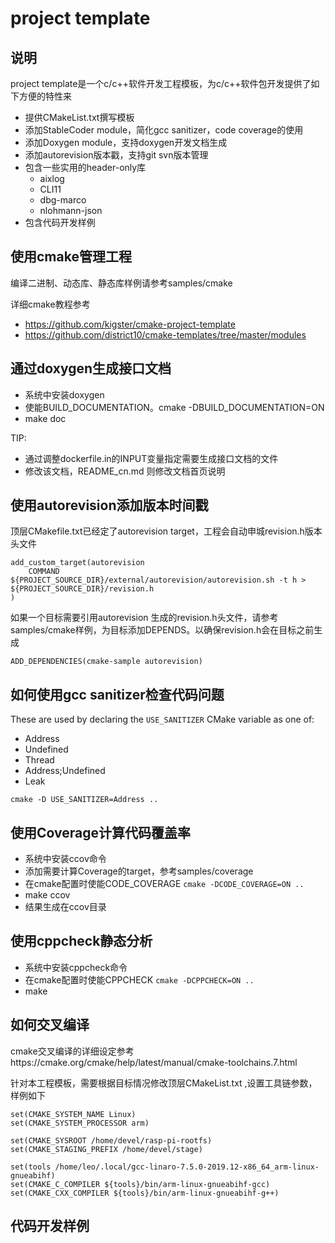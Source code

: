 # project template

## 说明

project template是一个c/c++软件开发工程模板，为c/c++软件包开发提供了如下方便的特性来

* 提供CMakeList.txt撰写模板
* 添加StableCoder module，简化gcc sanitizer，code coverage的使用
* 添加Doxygen module，支持doxygen开发文档生成
* 添加autorevision版本戳，支持git svn版本管理
* 包含一些实用的header-only库
  * aixlog
  * CLI11
  * dbg-marco
  * nlohmann-json
* 包含代码开发样例

## 使用cmake管理工程

编译二进制、动态库、静态库样例请参考samples/cmake

详细cmake教程参考
* https://github.com/kigster/cmake-project-template 
* https://github.com/district10/cmake-templates/tree/master/modules

## 通过doxygen生成接口文档

* 系统中安装doxygen
* 使能BUILD_DOCUMENTATION。cmake -DBUILD_DOCUMENTATION=ON
* make doc

TIP:
 - 通过调整dockerfile.in的INPUT变量指定需要生成接口文档的文件
 - 修改该文档，README_cn.md 则修改文档首页说明


## 使用autorevision添加版本时间戳

顶层CMakefile.txt已经定了autorevision target，工程会自动申城revision.h版本头文件
```
add_custom_target(autorevision 
    COMMAND ${PROJECT_SOURCE_DIR}/external/autorevision/autorevision.sh -t h > ${PROJECT_SOURCE_DIR}/revision.h
)
```

如果一个目标需要引用autorevision 生成的revision.h头文件，请参考samples/cmake样例，为目标添加DEPENDS。以确保revision.h会在目标之前生成
```
ADD_DEPENDENCIES(cmake-sample autorevision)
```

## 如何使用gcc sanitizer检查代码问题

These are used by declaring the `USE_SANITIZER` CMake variable as one of:
- Address
- Undefined
- Thread
- Address;Undefined
- Leak

`cmake -D USE_SANITIZER=Address ..`

## 使用Coverage计算代码覆盖率

* 系统中安装ccov命令
* 添加需要计算Coverage的target，参考samples/coverage
* 在cmake配置时使能CODE_COVERAGE `cmake -DCODE_COVERAGE=ON ..`
* make ccov
* 结果生成在ccov目录


## 使用cppcheck静态分析

* 系统中安装cppcheck命令
* 在cmake配置时使能CPPCHECK `cmake -DCPPCHECK=ON ..`
* make

## 如何交叉编译

cmake交叉编译的详细设定参考https://cmake.org/cmake/help/latest/manual/cmake-toolchains.7.html

针对本工程模板，需要根据目标情况修改顶层CMakeList.txt ,设置工具链参数，样例如下
```
set(CMAKE_SYSTEM_NAME Linux)
set(CMAKE_SYSTEM_PROCESSOR arm)

set(CMAKE_SYSROOT /home/devel/rasp-pi-rootfs)
set(CMAKE_STAGING_PREFIX /home/devel/stage)

set(tools /home/leo/.local/gcc-linaro-7.5.0-2019.12-x86_64_arm-linux-gnueabihf)
set(CMAKE_C_COMPILER ${tools}/bin/arm-linux-gnueabihf-gcc)
set(CMAKE_CXX_COMPILER ${tools}/bin/arm-linux-gnueabihf-g++)
```

## 代码开发样例

